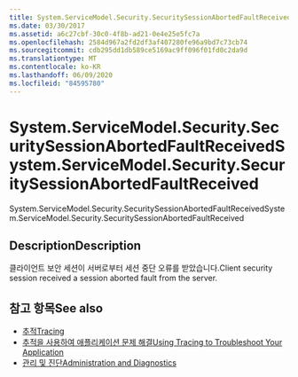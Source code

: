 ```yaml
---
title: System.ServiceModel.Security.SecuritySessionAbortedFaultReceived
ms.date: 03/30/2017
ms.assetid: a6c27cbf-30c0-4f8b-ad21-0e4e25e5fc7a
ms.openlocfilehash: 2584d967a2fd2df3af407280fe96a9bd7c73cb74
ms.sourcegitcommit: cdb295dd1db589ce5169ac9ff096f01fd0c2da9d
ms.translationtype: MT
ms.contentlocale: ko-KR
ms.lasthandoff: 06/09/2020
ms.locfileid: "84595780"
---
```

# <a name="systemservicemodelsecuritysecuritysessionabortedfaultreceived"></a><span data-ttu-id="94e8e-102">System.ServiceModel.Security.SecuritySessionAbortedFaultReceived</span><span class="sxs-lookup"><span data-stu-id="94e8e-102">System.ServiceModel.Security.SecuritySessionAbortedFaultReceived</span></span>
<span data-ttu-id="94e8e-103">System.ServiceModel.Security.SecuritySessionAbortedFaultReceived</span><span class="sxs-lookup"><span data-stu-id="94e8e-103">System.ServiceModel.Security.SecuritySessionAbortedFaultReceived</span></span>  
  
## <a name="description"></a><span data-ttu-id="94e8e-104">Description</span><span class="sxs-lookup"><span data-stu-id="94e8e-104">Description</span></span>  
 <span data-ttu-id="94e8e-105">클라이언트 보안 세션이 서버로부터 세션 중단 오류를 받았습니다.</span><span class="sxs-lookup"><span data-stu-id="94e8e-105">Client security session received a session aborted fault from the server.</span></span>  
  
## <a name="see-also"></a><span data-ttu-id="94e8e-106">참고 항목</span><span class="sxs-lookup"><span data-stu-id="94e8e-106">See also</span></span>

- [<span data-ttu-id="94e8e-107">추적</span><span class="sxs-lookup"><span data-stu-id="94e8e-107">Tracing</span></span>](index.md)
- [<span data-ttu-id="94e8e-108">추적을 사용하여 애플리케이션 문제 해결</span><span class="sxs-lookup"><span data-stu-id="94e8e-108">Using Tracing to Troubleshoot Your Application</span></span>](using-tracing-to-troubleshoot-your-application.md)
- [<span data-ttu-id="94e8e-109">관리 및 진단</span><span class="sxs-lookup"><span data-stu-id="94e8e-109">Administration and Diagnostics</span></span>](../index.md)
